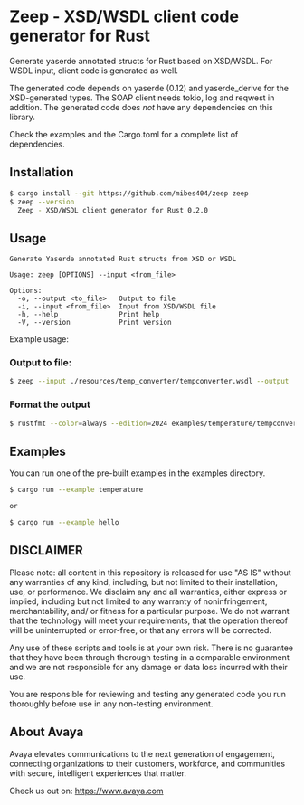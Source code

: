 # Zeep  - XSD/WSDL client code generator for Rust

Generate yaserde annotated structs for Rust based on XSD/WSDL. For WSDL input, client code is generated as well.

The generated code depends on yaserde (0.12) and yaserde_derive for the XSD-generated types. The SOAP client needs tokio, log and reqwest in addition. 
The generated code does *not* have any dependencies on this library.

Check the examples and the Cargo.toml for a complete list of dependencies.

## Installation

```bash
$ cargo install --git https://github.com/mibes404/zeep zeep
$ zeep --version
  Zeep - XSD/WSDL client generator for Rust 0.2.0
```

## Usage

```shell script
Generate Yaserde annotated Rust structs from XSD or WSDL

Usage: zeep [OPTIONS] --input <from_file>

Options:
  -o, --output <to_file>   Output to file
  -i, --input <from_file>  Input from XSD/WSDL file
  -h, --help               Print help
  -V, --version            Print version
```

Example usage:

### Output to file:
```bash
$ zeep --input ./resources/temp_converter/tempconverter.wsdl --output ./examples/temperature/tempconverter.rs
```

### Format the output
```bash
$ rustfmt --color=always --edition=2024 examples/temperature/tempconverter.rs
```

## Examples

You can run one of the pre-built examples in the examples directory.

```bash
$ cargo run --example temperature 

or 

$ cargo run --example hello
```

## DISCLAIMER

Please note: all content in this repository is released for use "AS IS" without any warranties of any kind, including, but not limited to their installation, use, or performance. We disclaim any and all warranties, either express or implied, including but not limited to any warranty of noninfringement, merchantability, and/ or fitness for a particular purpose. We do not warrant that the technology will meet your requirements, that the operation thereof will be uninterrupted or error-free, or that any errors will be corrected.

Any use of these scripts and tools is at your own risk. There is no guarantee that they have been through thorough testing in a comparable environment and we are not responsible for any damage or data loss incurred with their use.

You are responsible for reviewing and testing any generated code you run thoroughly before use in any non-testing environment.

## About Avaya

Avaya elevates communications to the next generation of engagement, connecting organizations to their customers, workforce, and communities with secure, intelligent experiences that matter.

Check us out on: https://www.avaya.com